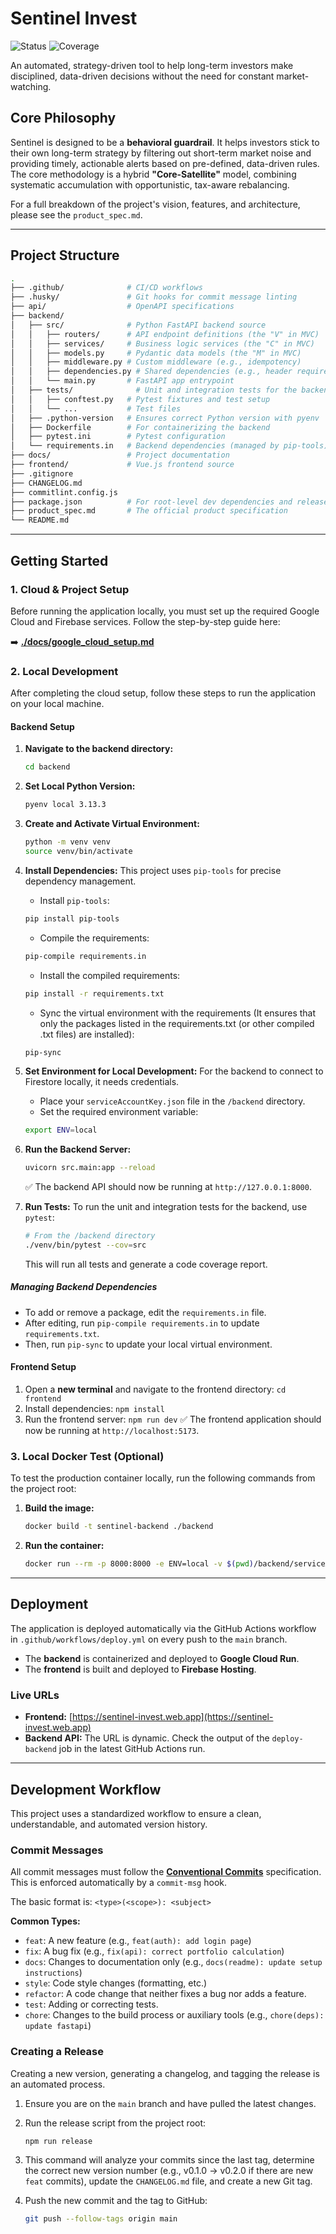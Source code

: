 # Sentinel Invest 

![Status](https://img.shields.io/badge/status-Work%20In%20Progress-orange) ![Coverage](https://img.shields.io/badge/coverage-71%25-green)

An automated, strategy-driven tool to help long-term investors make disciplined, data-driven decisions without the need for constant market-watching.

## Core Philosophy

Sentinel is designed to be a **behavioral guardrail**. It helps investors stick to their own long-term strategy by filtering out short-term market noise and providing timely, actionable alerts based on pre-defined, data-driven rules. The core methodology is a hybrid **"Core-Satellite"** model, combining systematic accumulation with opportunistic, tax-aware rebalancing.

For a full breakdown of the project's vision, features, and architecture, please see the `product_spec.md`.

---

## Project Structure

```bash
.
├── .github/              # CI/CD workflows
├── .husky/               # Git hooks for commit message linting
├── api/                  # OpenAPI specifications
├── backend/
│   ├── src/              # Python FastAPI backend source
│   │   ├── routers/      # API endpoint definitions (the "V" in MVC)
│   │   ├── services/     # Business logic services (the "C" in MVC)
│   │   ├── models.py     # Pydantic data models (the "M" in MVC)
│   │   ├── middleware.py # Custom middleware (e.g., idempotency)
│   │   ├── dependencies.py # Shared dependencies (e.g., header requirements)
│   │   └── main.py       # FastAPI app entrypoint
│   ├── tests/              # Unit and integration tests for the backend
│   │   ├── conftest.py   # Pytest fixtures and test setup
│   │   └── ...           # Test files
│   ├── .python-version   # Ensures correct Python version with pyenv
│   ├── Dockerfile        # For containerizing the backend
│   ├── pytest.ini        # Pytest configuration
│   └── requirements.in   # Backend dependencies (managed by pip-tools)
├── docs/                 # Project documentation
├── frontend/             # Vue.js frontend source
├── .gitignore
├── CHANGELOG.md
├── commitlint.config.js
├── package.json          # For root-level dev dependencies and release scripts
├── product_spec.md       # The official product specification
└── README.md
``` 

---

## Getting Started

### 1. Cloud & Project Setup

Before running the application locally, you must set up the required Google Cloud and Firebase services. Follow the step-by-step guide here:

➡️ **[./docs/google_cloud_setup.md](./docs/google_cloud_setup.md)**

### 2. Local Development

After completing the cloud setup, follow these steps to run the application on your local machine.

#### Backend Setup
1.  **Navigate to the backend directory:**
    ```bash
    cd backend
    ```

2.  **Set Local Python Version:**
    ```bash
    pyenv local 3.13.3
    ```

3.  **Create and Activate Virtual Environment:**
    ```bash
    python -m venv venv
    source venv/bin/activate
    ```

4.  **Install Dependencies:**
    This project uses `pip-tools` for precise dependency management.
    - Install `pip-tools`:
    ```bash
    pip install pip-tools
    ```
    - Compile the requirements:
    ```bash
    pip-compile requirements.in
    ```
    - Install the compiled requirements:
    ```bash
    pip install -r requirements.txt
    ```
    - Sync the virtual environment with the requirements (It ensures that only the packages listed in the requirements.txt (or other compiled .txt files) are installed):
    ```bash
    pip-sync
    ```

5.  **Set Environment for Local Development:**
    For the backend to connect to Firestore locally, it needs credentials.
    - Place your `serviceAccountKey.json` file in the `/backend` directory.
    - Set the required environment variable:
    ```bash
    export ENV=local
    ```

6.  **Run the Backend Server:**

    ```bash
    uvicorn src.main:app --reload
    ```
    ✅ The backend API should now be running at `http://127.0.0.1:8000`.

7.  **Run Tests:**
    To run the unit and integration tests for the backend, use `pytest`:
    ```bash
    # From the /backend directory
    ./venv/bin/pytest --cov=src
    ```
    This will run all tests and generate a code coverage report.

##### Managing Backend Dependencies

- To add or remove a package, edit the `requirements.in` file.
- After editing, run `pip-compile requirements.in` to update `requirements.txt`.
- Then, run `pip-sync` to update your local virtual environment.

#### Frontend Setup
1.  Open a **new terminal** and navigate to the frontend directory: `cd frontend`
2.  Install dependencies: `npm install`
3.  Run the frontend server: `npm run dev`
    ✅ The frontend application should now be running at `http://localhost:5173`.

### 3. Local Docker Test (Optional)

To test the production container locally, run the following commands from the project root:

1.  **Build the image:**
    ```bash
    docker build -t sentinel-backend ./backend
    ```
2.  **Run the container:**

    ```bash
    docker run --rm -p 8000:8000 -e ENV=local -v $(pwd)/backend/serviceAccountKey.json:/app/serviceAccountKey.json sentinel-backend
    ```

---

## Deployment

The application is deployed automatically via the GitHub Actions workflow in `.github/workflows/deploy.yml` on every push to the `main` branch.

-   The **backend** is containerized and deployed to **Google Cloud Run**.
-   The **frontend** is built and deployed to **Firebase Hosting**.

### Live URLs

-   **Frontend:** [https://sentinel-invest.web.app](https://sentinel-invest.web.app)
-   **Backend API:** The URL is dynamic. Check the output of the `deploy-backend` job in the latest GitHub Actions run.

---

## Development Workflow

This project uses a standardized workflow to ensure a clean, understandable, and automated version history.

### Commit Messages

All commit messages must follow the [**Conventional Commits**](https://www.conventionalcommits.org/) specification. This is enforced automatically by a `commit-msg` hook.

The basic format is:
`<type>(<scope>): <subject>`

**Common Types:**
-   `feat`: A new feature (e.g., `feat(auth): add login page`)
-   `fix`: A bug fix (e.g., `fix(api): correct portfolio calculation`)
-   `docs`: Changes to documentation only (e.g., `docs(readme): update setup instructions`)
-   `style`: Code style changes (formatting, etc.)
-   `refactor`: A code change that neither fixes a bug nor adds a feature.
-   `test`: Adding or correcting tests.
-   `chore`: Changes to the build process or auxiliary tools (e.g., `chore(deps): update fastapi`)

### Creating a Release

Creating a new version, generating a changelog, and tagging the release is an automated process.

1.  Ensure you are on the `main` branch and have pulled the latest changes.
2.  Run the release script from the project root:
    ```bash
    npm run release
    ```
3.  This command will analyze your commits since the last tag, determine the correct new version number (e.g., v0.1.0 -> v0.2.0 if there are new `feat` commits), update the `CHANGELOG.md` file, and create a new Git tag.
4.  Push the new commit and the tag to GitHub:

    ```bash
    git push --follow-tags origin main
    ```


